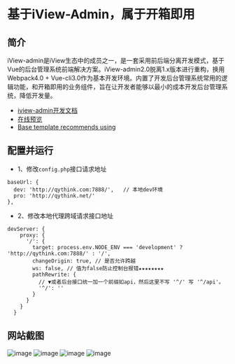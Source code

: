 
<h1>
基于iView-Admin，属于开箱即用
</h1>

## 简介

iView-admin是iView生态中的成员之一，是一套采用前后端分离开发模式，基于Vue的后台管理系统前端解决方案。iView-admin2.0脱离1.x版本进行重构，换用Webpack4.0 + Vue-cli3.0作为基本开发环境。内置了开发后台管理系统常用的逻辑功能，和开箱即用的业务组件，旨在让开发者能够以最小的成本开发后台管理系统，降低开发量。
- [iview-admin开发文档](https://lison16.github.io/iview-admin-doc/)
- [在线预览](https://admin.iviewui.com/)
- [Base template recommends using](https://github.com/iview/iview-admin/tree/template)


## 配置并运行

* 1、修改`config.php`接口请求地址
```
baseUrl: {
  dev: 'http://qythink.com:7888/',   // 本地dev环境
  pro: 'http://qythink.net/'
},
```
* 2、修改本地代理跨域请求接口地址
```
devServer: {
    proxy: {
      '/': {
        target: process.env.NODE_ENV === 'development' ? 'http://qythink.com:7888/' : '/',
        changeOrigin: true, // 是否允许跨越
        ws: false, // 值为false防止控制台报错★★★★★★★★
        pathRewrite: {
          // ▼或者后台接口统一加一个前缀如api，然后这里不写 '^/' 写 '^/api'。
          '^/': ''
        }
      }
    }
  }
```

## 网站截图

![image](http://chuantu.xyz/t6/724/1584280698x3752237043.png)
![image](http://chuantu.xyz/t6/724/1584280748x3752237043.png)
![image](http://chuantu.xyz/t6/724/1584280766x3752237043.png)
![image](http://chuantu.xyz/t6/724/1584280782x2362407012.png)

